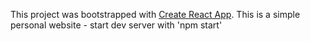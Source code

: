 This project was bootstrapped with [Create React App](https://github.com/facebookincubator/create-react-app).
This is a simple personal website - start dev server with 'npm start'
